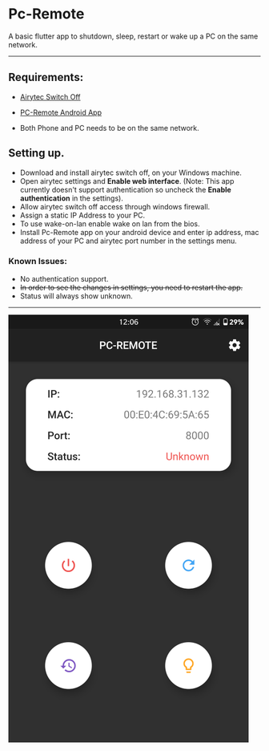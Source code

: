 # Pc-Remote

A basic flutter app to shutdown, sleep, restart or wake up a PC on the same network.

---

## Requirements:

- [Airytec Switch Off](http://www.airytec.com/en/switch-off/)

- [PC-Remote Android App](http://www.mediafire.com/file/bbqc3vyq2p42qz1/remote-pc-armeabi-v7a-release.apk/file)
- Both Phone and PC needs to be on the same network.

## Setting up.

- Download and install airytec switch off, on your Windows machine.
- Open airytec settings and **Enable web interface**. (Note: This app currently doesn't support authentication so uncheck the **Enable authentication** in the settings).
- Allow airytec switch off access through windows firewall.
- Assign a static IP Address to your PC.
- To use wake-on-lan enable wake on lan from the bios.
- Install Pc-Remote app on your android device and enter ip address, mac address of your PC and airytec port number in the settings menu.

### Known Issues:

- No authentication support.
- ~~In order to see the changes in settings, you need to restart the app.~~
- Status will always show unknown.

---

![image info](./readme_resources/app1.png "App Screenshot")
